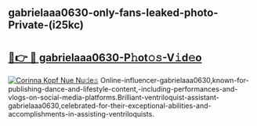 ## gabrielaaa0630-only-fans​-leaked-photo​-Private-(i25kc)


# <h2><a href="https://mediaupload.pro?title=gabrielaaa0630&ref=git">🔗👉 🔴 gabrielaaa0630-P𝚑ot𝚘𝚜-V𝚒d𝚎o</a></h2>

[![Corinna Kopf Nue Nu𝚍e𝚜](https://i.imgur.com/0qMVB7G.gif)](https://mediaupload.pro?title=gabrielaaa0630&ref=git)
Online-influencer-gabrielaaa0630,known-for-publishing-dance-and-lifestyle-content,-including-performances-and-vlogs-on-social-media-platforms.Brilliant-ventriloquist-assistant-gabrielaaa0630,celebrated-for-their-exceptional-abilities-and-accomplishments-in-assisting-ventriloquists.  